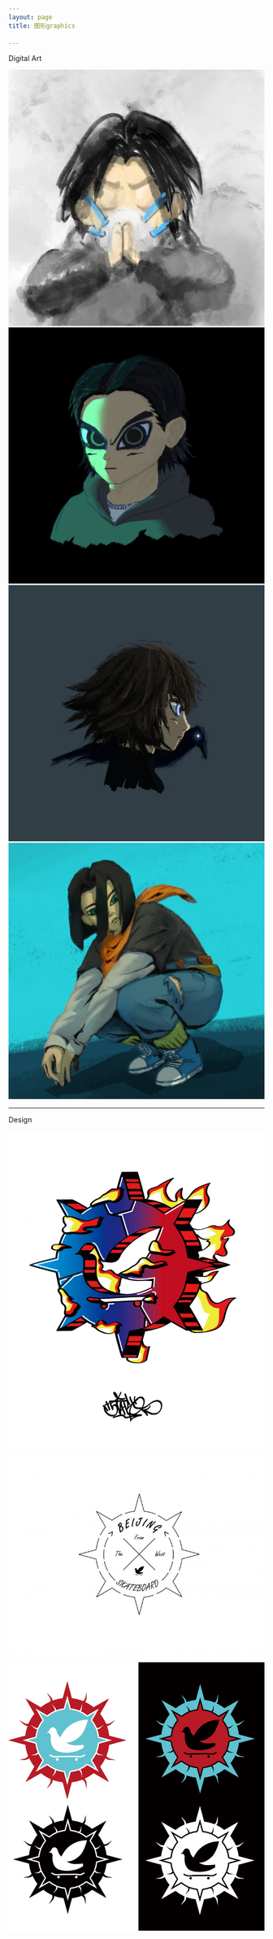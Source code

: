 ```yaml
---
layout: page
title: 图形graphics

---
```


Digital Art

![about](/images/pages/graphics/kid.jpg)
![about](/images/pages/graphics/3.2.jpg)
![about](/images/pages/graphics/2.jpg)
![about](/images/pages/graphics/dbz17.jpg)

---

Design

![about](/images/pages/graphics/wotb.jpg)
![about](/images/pages/graphics/16_1.jpg)
![about](/images/pages/graphics/18_1.jpg)
